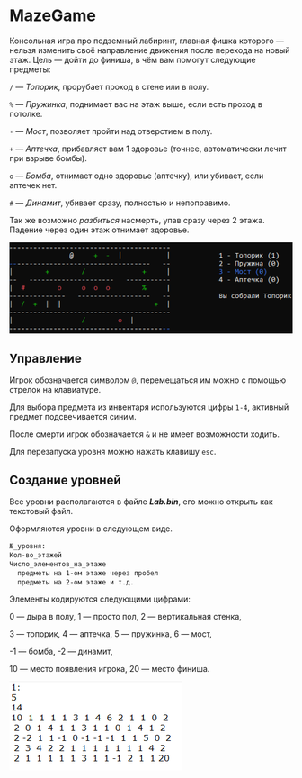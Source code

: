 # MazeGame
Консольная игра про подземный лабиринт, главная фишка которого — нельзя изменить своё направление движения после перехода на новый этаж.
Цель — дойти до финиша, в чём вам помогут следующие предметы:

`/` — *Топорик*, прорубает проход в стене или в полу.

`%` — *Пружинка*, поднимает вас на этаж выше, если есть проход в потолке.

`-` — *Мост*, позволяет пройти над отверстием в полу.

`+` — *Аптечка*, прибавляет вам 1 здоровье (точнее, автоматически лечит при взрыве бомбы).

`o` — *Бомба*, отнимает одно здоровье (аптечку), или убивает, если аптечек нет.

`#` — *Динамит*, убивает сразу, полностью и непоправимо.

Так же возможно *разбиться* насмерть, упав сразу через 2 этажа. Падение через один этаж отнимает здоровье.

![Интерфейс](misc/game.png "Интерфейс")

## Управление

Игрок обозначается символом `@`, перемещаться им можно с помощью стрелок на клавиатуре.

Для выбора предмета из инвентаря используются цифры `1-4`, активный предмет подсвечивается синим.

После смерти игрок обозначается `&` и не имеет возможности ходить.

Для перезапуска уровня можно нажать клавишу `esc`.

## Создание уровней
Все уровни располагаются в файле ***Lab.bin***, его можно открыть как текстовый файл.

Оформляются уровни в следующем виде.
```
№_уровня:
Кол-во_этажей
Число_элементов_на_этаже
  предметы на 1-ом этаже через пробел
  предметы на 2-ом этаже и т.д.
```
Элементы кодируются следующими цифрами:

0 — дыра в полу, 1 — просто пол, 2 — вертикальная стенка,

3 — топорик, 4 — аптечка, 5 — пружинка, 6 — мост,

-1 — бомба, -2 — динамит,

10 — место появления игрока, 20 — место финиша.

![Уровни](misc/lvl.png "Пример")
